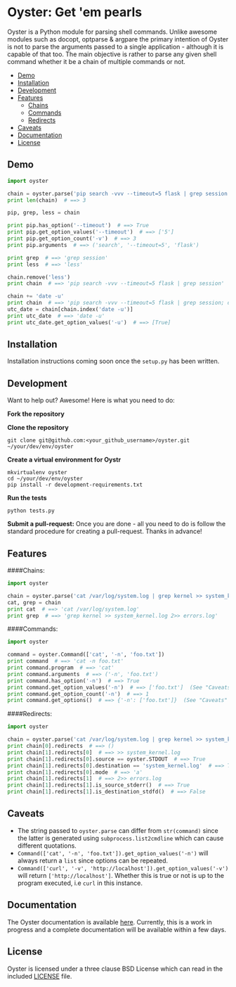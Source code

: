 Oyster: Get 'em pearls
=======

Oyster is a Python module for parsing shell commands. Unlike awesome modules such as docopt, optparse & argpare the
primary intention of Oyster is not to parse the arguments passed to a single application - although it is capable of that too.
The main objective is rather to parse any given shell command whether it be a chain of multiple commands or not.

  - [Demo](#demo)
  - [Installation](#installation)
  - [Development](#development)
  - [Features](#features)
    - [Chains](#chains)
    - [Commands](#commands)
    - [Redirects](#redirects)
  - [Caveats](#caveats)
  - [Documentation](#documentation)
  - [License](#license)

## Demo

```python
import oyster

chain = oyster.parse('pip search -vvv --timeout=5 flask | grep session | less')
print len(chain)  # ==> 3

pip, grep, less = chain

print pip.has_option('--timeout')  # ==> True
print pip.get_option_values('--timeout')  # ==> ['5']
print pip.get_option_count('-v')  # ==> 3
print pip.arguments  # ==> ('search', '--timeout=5', 'flask')

print grep  # ==> 'grep session'
print less  # ==> 'less'

chain.remove('less')
print chain  # ==> 'pip search -vvv --timeout=5 flask | grep session'

chain += 'date -u'
print chain  # ==> 'pip search -vvv --timeout=5 flask | grep session; date -u'
utc_date = chain[chain.index('date -u')]
print utc_date  # ==> 'date -u'
print utc_date.get_option_values('-u')  # ==> [True]

```

## Installation

Installation instructions coming soon once the ``setup.py`` has been written.

## Development

Want to help out? Awesome! Here is what you need to do:

**Fork the repository**

**Clone the repository**

    git clone git@github.com:<your_github_username>/oyster.git ~/your/dev/env/oyster
    
**Create a virtual environment for Oystr**

    mkvirtualenv oyster
    cd ~/your/dev/env/oyster
    pip install -r development-requirements.txt

**Run the tests**

    python tests.py
    
**Submit a pull-request:**
Once you are done - all you need to do is follow the standard procedure for creating a pull-request. Thanks in advance!

## Features

####Chains:
```python
import oyster

chain = oyster.parse('cat /var/log/system.log | grep kernel >> system_kernel.log 2>> errors.log')
cat, grep = chain
print cat  # ==> 'cat /var/log/system.log'
print grep  # ==> 'grep kernel >> system_kernel.log 2>> errors.log'

```

####Commands:
```python
import oyster

command = oyster.Command(['cat', '-n', 'foo.txt'])
print command  # ==> 'cat -n foo.txt'
print command.program  # ==> 'cat'
print command.arguments  # ==> ('-n', 'foo.txt')
print command.has_option('-n')  # ==> True
print command.get_option_values('-n')  # ==> ['foo.txt']  (See "Caveats" about this)
print command.get_option_count('-n')  # ==> 1
print command.get_options()  # ==> {'-n': ['foo.txt']}  (See "Caveats" about this)
```

####Redirects:

```python
import oyster

chain = oyster.parse('cat /var/log/system.log | grep kernel >> system_kernel.log 2>> errors.log')
print chain[0].redirects  # ==> ()
print chain[1].redirects[0]  # ==> >> system_kernel.log
print chain[1].redirects[0].source == oyster.STDOUT  # ==> True
print chain[1].redirects[0].destination == 'system_kernel.log'  # ==> True
print chain[1].redirects[0].mode  # ==> 'a'
print chain[1].redirects[1]  # ==> 2>> errors.log
print chain[1].redirects[1].is_source_stderr()  # ==> True
print chain[1].redirects[1].is_destination_stdfd()  # ==> False

```

## Caveats

  - The string passed to ``oyster.parse`` can differ from ``str(command)`` since the latter is generated using ``subprocess.list2cmdline`` which can cause different quotations.
  - ``Command(['cat', '-n', 'foo.txt']).get_option_values('-n')`` will always return a ``list`` since options can be repeated.
  - ``Command(['curl', '-v', 'http://localhost']).get_option_values('-v')`` will return ``['http://localhost']``. Whether this is true or not is up to the program executed, i.e ``curl`` in this instance.


## Documentation

The Oyster documentation is available [here](http://birknilson.github.io/oyster/documentation/).
Currently, this is a work in progress and a complete documentation will be available within a few days.

## License

Oyster is licensed under a three clause BSD License which can read in the included [LICENSE](https://github.com/birknilson/oyster/blob/master/LICENSE) file.
